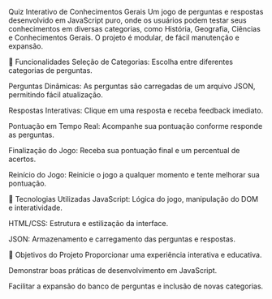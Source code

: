 Quiz Interativo de Conhecimentos Gerais
Um jogo de perguntas e respostas desenvolvido em JavaScript puro, onde os usuários podem testar seus conhecimentos em diversas categorias, como História, Geografia, Ciências e Conhecimentos Gerais. O projeto é modular, de fácil manutenção e expansão.

🚀 Funcionalidades
Seleção de Categorias: Escolha entre diferentes categorias de perguntas.

Perguntas Dinâmicas: As perguntas são carregadas de um arquivo JSON, permitindo fácil atualização.

Respostas Interativas: Clique em uma resposta e receba feedback imediato.

Pontuação em Tempo Real: Acompanhe sua pontuação conforme responde as perguntas.

Finalização do Jogo: Receba sua pontuação final e um percentual de acertos.

Reinício do Jogo: Reinicie o jogo a qualquer momento e tente melhorar sua pontuação.

🧩 Tecnologias Utilizadas
JavaScript: Lógica do jogo, manipulação do DOM e interatividade.

HTML/CSS: Estrutura e estilização da interface.

JSON: Armazenamento e carregamento das perguntas e respostas.

🎯 Objetivos do Projeto
Proporcionar uma experiência interativa e educativa.

Demonstrar boas práticas de desenvolvimento em JavaScript.

Facilitar a expansão do banco de perguntas e inclusão de novas categorias.
